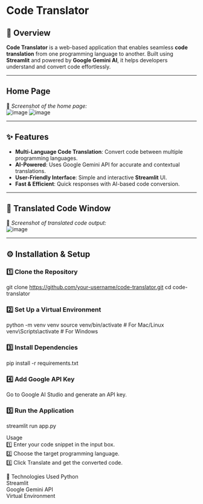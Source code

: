 #  Code Translator  

## 📌 Overview  
**Code Translator** is a web-based application that enables seamless **code translation** from one programming language to another. Built using **Streamlit** and powered by **Google Gemini AI**, it helps developers understand and convert code effortlessly.  

---

##  Home Page  
📸 *Screenshot of the home page:*  
![image](https://github.com/user-attachments/assets/76920245-ba7c-461a-80ca-098e489703d9)
![image](https://github.com/user-attachments/assets/31611c68-0c42-4ec4-a933-d6bcf3626f85)

---

## ✨ Features  
-  **Multi-Language Code Translation**: Convert code between multiple programming languages.  
-  **AI-Powered**: Uses Google Gemini API for accurate and contextual translations.  
-  **User-Friendly Interface**: Simple and interactive **Streamlit** UI.  
-  **Fast & Efficient**: Quick responses with AI-based code conversion.  

---

## 📸 Translated Code Window  
📸 *Screenshot of translated code output:*  
![image](https://github.com/user-attachments/assets/73fca734-66c3-43cd-9054-fce0dbefc38a)
 

---

## ⚙️ Installation & Setup  

### 1️⃣ Clone the Repository  

git clone https://github.com/your-username/code-translator.git
cd code-translator

### 2️⃣ Set Up a Virtual Environment
python -m venv venv
source venv/bin/activate  # For Mac/Linux
venv\Scripts\activate  # For Windows

### 3️⃣ Install Dependencies
pip install -r requirements.txt

### 4️⃣ Add Google API Key
Go to Google AI Studio and generate an API key.

### 5️⃣ Run the Application
streamlit run app.py

Usage<br>
1️⃣ Enter your code snippet in the input box.<br>
2️⃣ Choose the target programming language.<br>
3️⃣ Click Translate and get the converted code.<br>

📜 Technologies Used
Python <br>
Streamlit <br>
Google Gemini API <br>
Virtual Environment <br>
